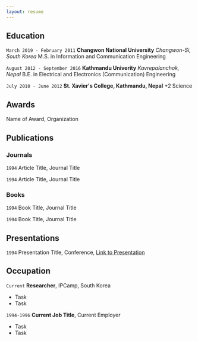 ```yaml
---
layout: resume
---
```

<!-- #Currently

#Current Position Description -->

## Education

`March 2019 - February 2011`
__Changwon National University__ _Changwon-Si, South Korea_
M.S. in Information and Communication Engineering

`August 2012 - September 2016`
__Kathmandu Univerity__ _Kavrepalanchok, Nepal_
B.E. in Electrical and Electronics (Communication) Engineering

`July 2010 - June 2012`
__St. Xavier's College, Kathmandu, Nepal__
+2 Science

## Awards

 <!--` 2012 -  2016` -->
Name of Award, Organization 

## Publications

<!-- A list is also available [online](https://scholar.google.co.uk/citations?user=LTOTl0YAAAAJ) -->

### Journals

`1994`
Article Title, Journal Title

`1994`
Article Title, Journal Title

### Books

`1994`
Book Title, Journal Title

`1994`
Book Title, Journal Title


## Presentations

`1994`
Presentation Title, Conference, <a href="https://MyWebsite.tld/presentation1">Link to Presentation</a>


## Occupation

`Current`
__Researcher__, IPCamp, South Korea 

- Task
- Task

`1994-1996`
__Current Job Title__, Current Employer 

- Task
- Task



<!-- ### Footer

Last updated: May 2013 -->


